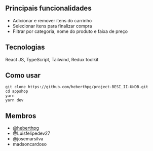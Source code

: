 
## Principais funcionalidades

- Adicionar e remover itens do carrinho
- Selecionar itens para finalizar compra
- Filtrar por categoria, nome do produto e faixa de preço

## Tecnologias
React JS, TypeScript, Tailwind, Redux toolkit

## Como usar

```
git clone https://github.com/heberthpg/project-BESI_II-UNDB.git
cd appshop
yarn
yarn dev
```



##  Membros 
- [@heberthpg](https://www.github.com/heberthpg)
-  @Luisfelipedev27
-  @josemarsilva
-  madsoncardoso



